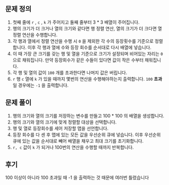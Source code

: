 ## 문제 정의

1. 첫째 줄에 `r` , `c` , `k` 가 주어지고 둘째 줄부터 3 * 3 배열이 주어집니다.
2. 행의 크기가 더 크거나 열의 크기와 같다면 행 정렬 연산, 열의 크기가 더 크다면 열 정렬 연산을 수행합니다.
3. 각 행과 열에서 정렬 연산을 수행 시 `0` 을 제외한 각 수의 등장횟수를 기준으로 정렬합니다. 이후 각 행과 열에 수와 등장 회수를 순서대로 다시 배열에 넣습니다.
4. 이 때 가장 큰 크기를 갖는 행 및 열을 기준으로 크기가 설정되며 비어있는 자리는 `0` 으로 채워집니다. 만약 등장회수가 같은 수들이 있다면 값이 작은 수부터 채워집니다.
5. 각 행 및 열의 값이 `100` 개를 초과한다면 나머지 값은 버립니다.
6. `r` 행 `c` 열에 `k` 가 있을 때까지 몇번의 연산을 수행해야하는지 출력합니다. `100` **초과**일 경우에는 `-1` 을 출력합니다.

## 문제 풀이

1. 행의 크기와 열의 크기를 저장하는 변수를 만들고 100 * 100 의 배열을 생성합니다.
2. 행의 크기와 열의 크기에 맞게 정렬할 대상을 선택합니다.
3. 행 및 열로 등장회수를 세어 저장할 맵을 선언합니다.
4. 등장 회수를 다 센 후 맵에 있는 모든 값을 우선순위 큐에 넣습니다. 이후 우선순위 큐에 있는 값을 순서대로 빼어 배열을 채우고 최대 크기를 초기화합니다.
5. `r, c` 값이 `k` 가 되거나 100번의 연산을 수행할 때까지 반복합니다.

## 후기

100 이상이 아니라 100 초과일 때 -1 을 출력하는 것 때문에 여러번 틀렸습니다